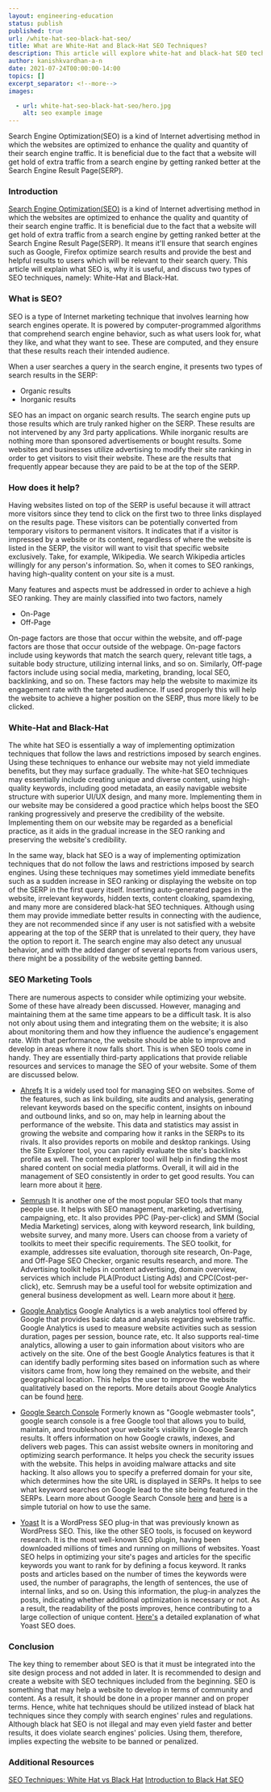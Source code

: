 ```yaml
---
layout: engineering-education
status: publish
published: true
url: /white-hat-seo-black-hat-seo/
title: What are White-Hat and Black-Hat SEO Techniques?
description: This article will explore white-hat and black-hat SEO techniques.
author: kanishkvardhan-a-n
date: 2021-07-24T00:00:00-14:00
topics: []
excerpt_separator: <!--more-->
images:

  - url: white-hat-seo-black-hat-seo/hero.jpg
    alt: seo example image
---
```

Search Engine Optimization(SEO) is a kind of Internet advertising method in which the websites are optimized to enhance the quality and quantity of their search engine traffic. It is beneficial due to the fact that a website will get hold of extra traffic from a search engine by getting ranked better at the Search Engine Result Page(SERP).
<!--more-->

### Introduction
[Search Engine Optimization(SEO)](https://en.wikipedia.org/wiki/Search_engine_optimization) is a kind of Internet advertising method in which the websites are optimized to enhance the quality and quantity of their search engine traffic. It is beneficial due to the fact that a website will get hold of extra traffic from a search engine by getting ranked better at the Search Engine Result Page(SERP). It means it&#39;ll ensure that search engines such as Google, Firefox optimize search results and provide the best and helpful results to users which will be relevant to their search query. This article will explain what SEO is, why it is useful, and discuss two types of SEO techniques, namely: White-Hat and Black-Hat.

### What is SEO?
SEO is a type of Internet marketing technique that involves learning how search engines operate. It is powered by computer-programmed algorithms that comprehend search engine behavior, such as what users look for, what they like, and what they want to see. These are computed, and they ensure that these results reach their intended audience.

When a user searches a query in the search engine, it presents two types of search results in the SERP:

- Organic results
- Inorganic results

SEO has an impact on organic search results. The search engine puts up those results which are truly ranked higher on the SERP. These results are not intervened by any 3rd party applications. While inorganic results are nothing more than sponsored advertisements or bought results. Some websites and businesses utilize advertising to modify their site ranking in order to get visitors to visit their website. These are the results that frequently appear because they are paid to be at the top of the SERP.

### How does it help?
Having websites listed on top of the SERP is useful because it will attract more visitors since they tend to click on the first two to three links displayed on the results page. These visitors can be potentially converted from temporary visitors to permanent visitors. It indicates that if a visitor is impressed by a website or its content, regardless of where the website is listed in the SERP, the visitor will want to visit that specific website exclusively. Take, for example, Wikipedia. We search Wikipedia articles willingly for any person&#39;s information. So, when it comes to SEO rankings, having high-quality content on your site is a must.

Many features and aspects must be addressed in order to achieve a high SEO ranking. They are mainly classified into two factors, namely

- On-Page
- Off-Page

On-page factors are those that occur within the website, and off-page factors are those that occur outside of the webpage. On-page factors include using keywords that match the search query, relevant title tags, a suitable body structure, utilizing internal links, and so on. Similarly, Off-page factors include using social media, marketing, branding, local SEO, backlinking, and so on. These factors may help the website to maximize its engagement rate with the targeted audience. If used properly this will help the website to achieve a higher position on the SERP, thus more likely to be clicked.

### White-Hat and Black-Hat
The white hat SEO is essentially a way of implementing optimization techniques that follow the laws and restrictions imposed by search engines. Using these techniques to enhance our website may not yield immediate benefits, but they may surface gradually. The white-hat SEO techniques may essentially include creating unique and diverse content, using high-quality keywords, including good metadata, an easily navigable website structure with superior UI/UX design, and many more. Implementing them in our website may be considered a good practice which helps boost the SEO ranking progressively and preserve the credibility of the website. Implementing them on our website may be regarded as a beneficial practice, as it aids in the gradual increase in the SEO ranking and preserving the website&#39;s credibility.

In the same way, black hat SEO is a way of implementing optimization techniques that do not follow the laws and restrictions imposed by search engines. Using these techniques may sometimes yield immediate benefits such as a sudden increase in SEO ranking or displaying the website on top of the SERP in the first query itself. Inserting auto-generated pages in the website, irrelevant keywords, hidden texts, content cloaking, spamdexing, and many more are considered black-hat SEO techniques. Although using them may provide immediate better results in connecting with the audience, they are not recommended since if any user is not satisfied with a website appearing at the top of the SERP that is unrelated to their query, they have the option to report it. The search engine may also detect any unusual behavior, and with the added danger of several reports from various users, there might be a possibility of the website getting banned.

### SEO Marketing Tools
There are numerous aspects to consider while optimizing your website. Some of these have already been discussed. However, managing and maintaining them at the same time appears to be a difficult task. It is also not only about using them and integrating them on the website; it is also about monitoring them and how they influence the audience&#39;s engagement rate. With that performance, the website should be able to improve and develop in areas where it now falls short. This is when SEO tools come in handy. They are essentially third-party applications that provide reliable resources and services to manage the SEO of your website. Some of them are discussed below.

- [Ahrefs](https://ahrefs.com/)
It is a widely used tool for managing SEO on websites. Some of the features, such as link building, site audits and analysis, generating relevant keywords based on the specific content, insights on inbound and outbound links, and so on, may help in learning about the performance of the website. This data and statistics may assist in growing the website and comparing how it ranks in the SERPs to its rivals. It also provides reports on mobile and desktop rankings. Using the Site Explorer tool, you can rapidly evaluate the site&#39;s backlinks profile as well. The content explorer tool will help in finding the most shared content on social media platforms. Overall, it will aid in the management of SEO consistently in order to get good results. You can learn more about it [here](https://help.ahrefs.com/en/articles/78203-what-is-ahrefs-com).

- [Semrush](https://www.semrush.com/)
It is another one of the most popular SEO tools that many people use. It helps with SEO management, marketing, advertising, campaigning, etc. It also provides PPC (Pay-per-click) and SMM (Social Media Marketing) services, along with keyword research, link building, website survey, and many more. Users can choose from a variety of toolkits to meet their specific requirements. The SEO toolkit, for example, addresses site evaluation, thorough site research, On-Page, and Off-Page SEO Checker, organic results research, and more. The Advertising toolkit helps in content advertising, domain overview, services which include PLA(Product Listing Ads) and CPC(Cost-per-click), etc. Semrush may be a useful tool for website optimization and general business development as well. Learn more about it [here](https://www.semrush.com/kb/).

- [Google Analytics](https://analytics.google.com/analytics/web/)
Google Analytics is a web analytics tool offered by Google that provides basic data and analysis regarding website traffic. Google Analytics is used to measure website activities such as session duration, pages per session, bounce rate, etc. It also supports real-time analytics, allowing a user to gain information about visitors who are actively on the site. One of the best Google Analytics features is that it can identify badly performing sites based on information such as where visitors came from, how long they remained on the website, and their geographical location. This helps the user to improve the website qualitatively based on the reports. More details about Google Analytics can be found [here](https://en.wikipedia.org/wiki/Google_Analytics).

- [Google Search Console](https://search.google.com/search-console/welcome)
Formerly known as &quot;Google webmaster tools&quot;, google search console is a free Google tool that allows you to build, maintain, and troubleshoot your website&#39;s visibility in Google Search results. It offers information on how Google crawls, indexes, and delivers web pages. This can assist website owners in monitoring and optimizing search performance. It helps you check the security issues with the website. This helps in avoiding malware attacks and site hacking. It also allows you to specify a preferred domain for your site, which determines how the site URL is displayed in SERPs. It helps to see what keyword searches on Google lead to the site being featured in the SERPs. Learn more about Google Search Console [here](https://en.wikipedia.org/wiki/Google_Search_Console) and [here](https://www.section.io/engineering-education/google-search-console-introduction/) is a simple tutorial on how to use the same.

- [Yoast](https://yoast.com/)
It is a WordPress SEO plug-in that was previously known as WordPress SEO. This, like the other SEO tools, is focused on keyword research. It is the most well-known SEO plugin, having been downloaded millions of times and running on millions of websites. Yoast SEO helps in optimizing your site&#39;s pages and articles for the specific keywords you want to rank for by defining a focus keyword. It ranks posts and articles based on the number of times the keywords were used, the number of paragraphs, the length of sentences, the use of internal links, and so on. Using this information, the plug-in analyzes the posts, indicating whether additional optimization is necessary or not. As a result, the readability of the posts improves, hence contributing to a large collection of unique content. [Here&#39;s](https://yoast.com/what-does-yoast-seo-do/) a detailed explanation of what Yoast SEO does.

### Conclusion
The key thing to remember about SEO is that it must be integrated into the site design process and not added in later. It is recommended to design and create a website with SEO techniques included from the beginning. SEO is something that may help a website to develop in terms of community and content. As a result, it should be done in a proper manner and on proper terms. Hence, white hat techniques should be utilized instead of black hat techniques since they comply with search engines&#39; rules and regulations. Although black hat SEO is not illegal and may even yield faster and better results, it does violate search engines&#39; policies. Using them, therefore, implies expecting the website to be banned or penalized.

### Additional Resources
[SEO Techniques: White Hat vs Black Hat](https://www.weidert.com/blog/white-hat-seo-black-hat-seo)
[Introduction to Black Hat SEO](https://blog.hubspot.com/marketing/black-hat-seo)
